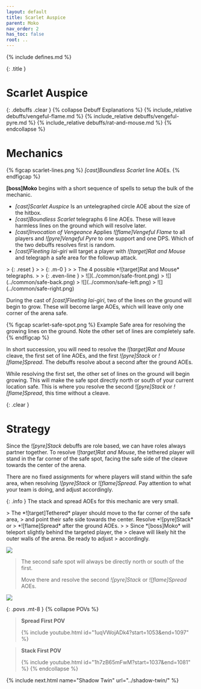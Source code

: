```yaml
---
layout: default
title: Scarlet Auspice
parent: Moko
nav_order: 2
has_toc: false
root: ..
---
```


{% include defines.md %}

{: .title }
# Scarlet Auspice

{: .debuffs .clear }
{% collapse Debuff Explanations %}
{% include_relative debuffs/vengeful-flame.md %}
{% include_relative debuffs/vengeful-pyre.md %}
{% include_relative debuffs/rat-and-mouse.md %}
{% endcollapse %}

# Mechanics

{% figcap scarlet-lines.png %}
*[cast]Boundless Scarlet* line AOEs.
{% endfigcap %}

**[boss]Moko** begins with a short sequence of spells to setup the bulk of the
mechanic.

* *[cast]Scarlet Auspice* Is an untelegraphed circle AOE about the size of the
  hitbox.
* *[cast]Boundless Scarlet* telegraphs 6 line AOEs. These will leave harmless
  lines on the ground which will resolve later.
* *[cast]Invocation of Vengeance* Applies *![flame]Vengeful Flame* to all
  players and *![pyre]Vengeful Pyre* to one support and one DPS. Which of the
  two debuffs resolves first is random.
* *[cast]Fleeting Iai-giri* will target a player with *![target]Rat and Mouse*
  and telegraph a safe area for the followup attack.

<div class="timeline" markdown="1">
> {: .reset }
> > {: .m-0 }
> > The 4 possible *![target]Rat and Mouse* telegraphs.
>
> {: .even-line }
> ![](../common/safe-front.png)
> ![](../common/safe-back.png)
> ![](../common/safe-left.png)
> ![](../common/safe-right.png)
</div>

During the cast of *[cast]Fleeting Iai-giri*, two of the lines on the ground
will begin to grow. These will become large AOEs, which will leave only one
corner of the arena safe.

{% figcap scarlet-safe-spot.png  %}
Example Safe area for resolving the growing lines on the ground. Note the
other set of lines are completely safe.
{% endfigcap %}

In short succession, you will need to resolve the *![target]Rat and Mouse*
cleave, the first set of line AOEs, and the first *![pyre]Stack* or
*![flame]Spread*. The debuffs resolve about a second after the ground AOEs.

While resolving the first set, the other set of lines on the ground will begin
growing. This will make the safe spot directly north or south of your current
location safe. This is where you resolve the second *![pyre]Stack* or
*![flame]Spread*, this time without a cleave.

{: .clear }
# Strategy

Since the *![pyre]Stack* debuffs are role based, we can have roles always
partner together. To resolve *![target]Rat and Mouse*, the tethered player will
stand in the far corner of the safe spot, facing the safe side of the cleave
towards the center of the arena.

There are no fixed assignments for where players will stand within the safe
area, when resolving *![pyre]Stack* or *![flame]Spread*. Pay attention to what
your team is doing, and adjust accordingly.

{: .info }
The stack and spread AOEs for this mechanic are very small.

<div class="mechanics" markdown="1">
> The *![target]Tethered* player should move to the far corner of the safe area,
> and point their safe side towards the center. Resolve *![pyre]Stack* or
> *![flame]Spread* after the ground AOEs.
>
> Since *[boss]Moko* will teleport slightly behind the targeted player, the
> cleave will likely hit the outer walls of the arena. Be ready to adjust
> accordingly.

![](./timeline-1.png)

> The second safe spot will always be directly north or south of the first.
>
> Move there and resolve the second *![pyre]Stack* or *![flame]Spread* AOEs.

![](./timeline-2.png)
</div>

{: .povs .mt-8 }
{% collapse POVs %}
> **Spread First POV**
>
> {% include youtube.html id="1uqVWojADk4?start=1053&end=1097" %}

> **Stack First POV**
>
> {% include youtube.html id="1h7zB65mFwM?start=1037&end=1081" %}
{% endcollapse %}

{% include next.html name="Shadow Twin" url="../shadow-twin/" %}
